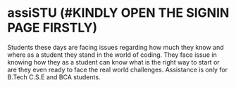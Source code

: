 # assiSTU (#KINDLY OPEN THE SIGNIN PAGE FIRSTLY)
Students these days are facing issues regarding how much they know and where as a student they stand in the world of coding. They face issue in knowing how they as a student can know what is the right way to start or are they even ready to face the real world challenges. Assistance is  only for B.Tech C.S.E and BCA students.
